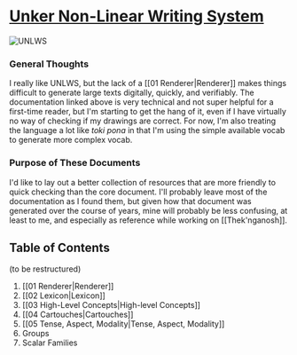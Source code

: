 #  [Unker Non-Linear Writing System](https://docs.google.com/document/d/e/2PACX-1vSj8D-SWskhAUDuhm6mIFehpJ7TQN4NVXFbi86GF1n2DoXg_ODN3jdLWyL_mPq23ukTEux1bhkyk44u/pub#ftnt_ref1)
![UNLWS](https://docs.google.com/drawings/d/sJzMplJb2cL4xXvhCMsTMgg/image?parent=e/2PACX-1vSj8D-SWskhAUDuhm6mIFehpJ7TQN4NVXFbi86GF1n2DoXg_ODN3jdLWyL_mPq23ukTEux1bhkyk44u&rev=1&drawingRevisionAccessToken=F6lSK3UCW-cFCQ&h=49&w=62&ac=1)
### General Thoughts
I really like UNLWS, but the lack of a [[01 Renderer|Renderer]] makes things difficult to generate large texts digitally, quickly, and verifiably.
The documentation linked above is very technical and not super helpful for a first-time reader, but I'm starting to get the hang of it, even if I have virtually no way of checking if my drawings are correct.
For now, I'm also treating the language a lot like *toki pona* in that I'm using the simple available vocab to generate more complex vocab.
### Purpose of These Documents
I'd like to lay out a better collection of resources that are more friendly to quick checking than the core document.
I'll probably leave most of the documentation as I found them, but given how that document was generated over the course of years, mine will probably be less confusing, at least to me, and especially as reference while working on [[Thek'nganosh]].
## Table of Contents
(to be restructured)
1. [[01 Renderer|Renderer]]
2. [[02 Lexicon|Lexicon]]
3. [[03 High-Level Concepts|High-level Concepts]]
4. [[04 Cartouches|Cartouches]]
5. [[05 Tense, Aspect, Modality|Tense, Aspect, Modality]]
6. Groups
7. Scalar Families